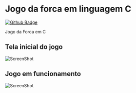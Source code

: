 # Jogo da forca em linguagem C 
[![Github Badge](https://img.shields.io/github/last-commit/Rayxan/Forca)](https://img.shields.io/github/last-commit/Rayxan/Forca)

Jogo da Forca em C

## Tela inicial do jogo

![ScreenShot](https://raw.github.com/Rayxan/Forca/master/img/forca1.png)


## Jogo em funcionamento

![ScreenShot](https://raw.github.com/Rayxan/Forca/master/img/forca2.png)
